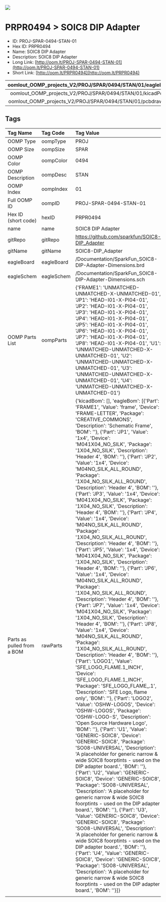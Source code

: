 


  
![][im]
# PRPR0494 > SOIC8 DIP Adapter

- ID: PROJ-SPAR-0494-STAN-01
- Hex ID: PRPR0494
- Name: SOIC8 DIP Adapter
- Description: SOIC8 DIP Adapter
- Long Link: [http://oom.lt/PROJ-SPAR-0494-STAN-01](http://oom.lt/PROJ-SPAR-0494-STAN-01)
- Short Link: [http://oom.lt/PRPR0494](http://oom.lt/PRPR0494)
  

|oomlout_OOMP_projects_V2/PROJ/SPAR/0494/STAN/01/eagleImage.png|oomlout_OOMP_projects_V2/PROJ/SPAR/0494/STAN/01/eagleSchemImage.png|oomlout_OOMP_projects_V2/PROJ/SPAR/0494/STAN/01/kicadPcb3dFront.png|oomlout_OOMP_projects_V2/PROJ/SPAR/0494/STAN/01/kicadPcb3dBack.png|
| :---: | :---: | :---: | :---: |
|oomlout_OOMP_projects_V2/PROJ/SPAR/0494/STAN/01/kicadPcb3d.png|oomlout_OOMP_projects_V2/PROJ/SPAR/0494/STAN/01/bomBack.png|oomlout_OOMP_projects_V2/PROJ/SPAR/0494/STAN/01/bomFront.png|oomlout_OOMP_projects_V2/PROJ/SPAR/0494/STAN/01/pcbdraw.svg|
|oomlout_OOMP_projects_V2/PROJ/SPAR/0494/STAN/01/pcbdrawBack.svg||||

## Tags
  

|Tag Name|Tag Code|Tag Value|
| :--- | :--- | :--- |
|OOMP Type|oompType|PROJ|
|OOMP Size|oompSize|SPAR|
|OOMP Color|oompColor|0494|
|OOMP Description|oompDesc|STAN|
|OOMP Index|oompIndex|01|
|Full OOMP ID|oompID|PROJ-SPAR-0494-STAN-01|
|Hex ID (short code)|hexID|PRPR0494|
|name|name|SOIC8 DIP Adapter|
|gitRepo|gitRepo|https://github.com/sparkfun/SOIC8-DIP_Adapter|
|gitName|gitName|SOIC8-DIP_Adapter|
|eagleBoard|eagleBoard|/Documentation/SparkFun_SOIC8-DIP-Adapter-Dimensions.brd|
|eagleSchem|eagleSchem|/Documentation/SparkFun_SOIC8-DIP-Adapter-Dimensions.sch|
|OOMP Parts List|oompParts|{'FRAME1': 'UNMATCHED-UNMATCHED-X-UNMATCHED-01', 'JP1': 'HEAD-I01-X-PI04-01', 'JP2': 'HEAD-I01-X-PI04-01', 'JP3': 'HEAD-I01-X-PI04-01', 'JP4': 'HEAD-I01-X-PI04-01', 'JP5': 'HEAD-I01-X-PI04-01', 'JP6': 'HEAD-I01-X-PI04-01', 'JP7': 'HEAD-I01-X-PI04-01', 'JP8': 'HEAD-I01-X-PI04-01', 'U1': 'UNMATCHED-UNMATCHED-X-UNMATCHED-01', 'U2': 'UNMATCHED-UNMATCHED-X-UNMATCHED-01', 'U3': 'UNMATCHED-UNMATCHED-X-UNMATCHED-01', 'U4': 'UNMATCHED-UNMATCHED-X-UNMATCHED-01'}|
|Parts as pulled from a BOM|rawParts|{'kicadBom': [], 'eagleBom': [{'Part': 'FRAME1', 'Value': 'frame', 'Device': 'FRAME-LETTER', 'Package': 'CREATIVE_COMMONS', 'Description': 'Schematic Frame', 'BOM': ''}, {'Part': 'JP1', 'Value': '1x4', 'Device': 'M041X04_NO_SILK', 'Package': '1X04_NO_SILK', 'Description': 'Header 4', 'BOM': ''}, {'Part': 'JP2', 'Value': '1x4', 'Device': 'M04NO_SILK_ALL_ROUND', 'Package': '1X04_NO_SILK_ALL_ROUND', 'Description': 'Header 4', 'BOM': ''}, {'Part': 'JP3', 'Value': '1x4', 'Device': 'M041X04_NO_SILK', 'Package': '1X04_NO_SILK', 'Description': 'Header 4', 'BOM': ''}, {'Part': 'JP4', 'Value': '1x4', 'Device': 'M04NO_SILK_ALL_ROUND', 'Package': '1X04_NO_SILK_ALL_ROUND', 'Description': 'Header 4', 'BOM': ''}, {'Part': 'JP5', 'Value': '1x4', 'Device': 'M041X04_NO_SILK', 'Package': '1X04_NO_SILK', 'Description': 'Header 4', 'BOM': ''}, {'Part': 'JP6', 'Value': '1x4', 'Device': 'M04NO_SILK_ALL_ROUND', 'Package': '1X04_NO_SILK_ALL_ROUND', 'Description': 'Header 4', 'BOM': ''}, {'Part': 'JP7', 'Value': '1x4', 'Device': 'M041X04_NO_SILK', 'Package': '1X04_NO_SILK', 'Description': 'Header 4', 'BOM': ''}, {'Part': 'JP8', 'Value': '1x4', 'Device': 'M04NO_SILK_ALL_ROUND', 'Package': '1X04_NO_SILK_ALL_ROUND', 'Description': 'Header 4', 'BOM': ''}, {'Part': 'LOGO1', 'Value': 'SFE_LOGO_FLAME.1_INCH', 'Device': 'SFE_LOGO_FLAME.1_INCH', 'Package': 'SFE_LOGO_FLAME_.1', 'Description': 'SFE Logo, flame only', 'BOM': ''}, {'Part': 'LOGO2', 'Value': 'OSHW-LOGOS', 'Device': 'OSHW-LOGOS', 'Package': 'OSHW-LOGO-S', 'Description': 'Open Source Hardware Logo', 'BOM': ''}, {'Part': 'U1', 'Value': 'GENERIC-SOIC8', 'Device': 'GENERIC-SOIC8', 'Package': 'SO08-UNIVERSAL', 'Description': 'A placeholder for generic narrow & wide SOIC8 foorptints - used on the DIP adapter board.', 'BOM': ''}, {'Part': 'U2', 'Value': 'GENERIC-SOIC8', 'Device': 'GENERIC-SOIC8', 'Package': 'SO08-UNIVERSAL', 'Description': 'A placeholder for generic narrow & wide SOIC8 foorptints - used on the DIP adapter board.', 'BOM': ''}, {'Part': 'U3', 'Value': 'GENERIC-SOIC8', 'Device': 'GENERIC-SOIC8', 'Package': 'SO08-UNIVERSAL', 'Description': 'A placeholder for generic narrow & wide SOIC8 foorptints - used on the DIP adapter board.', 'BOM': ''}, {'Part': 'U4', 'Value': 'GENERIC-SOIC8', 'Device': 'GENERIC-SOIC8', 'Package': 'SO08-UNIVERSAL', 'Description': 'A placeholder for generic narrow & wide SOIC8 foorptints - used on the DIP adapter board.', 'BOM': ''}]}|
||||



[im]: PROJ/SPAR/0494/STAN/01/kicadPcb3d_450.png
